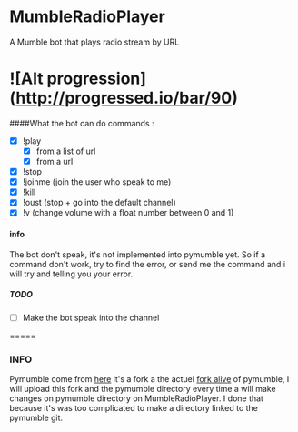 # MumbleRadioPlayer
A Mumble bot that plays radio stream by URL

![Alt progression] (http://progressed.io/bar/90)
======
####What the bot can do
commands :
- [x] !play
   - [x] from a list of url
   - [x] from a url
- [x] !stop
- [x] !joinme (join the user who speak to me)
- [x] !kill
- [x] !oust (stop + go into the default channel)
- [x] !v <number> (change volume with a float number between 0 and 1)

#### info
The bot don't speak, it's not implemented into pymumble yet.
So if a command don't work, try to find the error, or send me the command and i will try and telling you your error.

##### TODO
- [ ] Make the bot speak into the channel

=====
### INFO
Pymumble come from [here](https://github.com/azlux/pymumble) it's a fork a the actuel [fork alive](https://github.com/Xefir/pymumble) of pymumble, I will upload this fork and the pymumble directory every time a will make changes on pymumble directory on MumbleRadioPlayer.
I done that because it's was too complicated to make a directory linked to the pymumble git.
